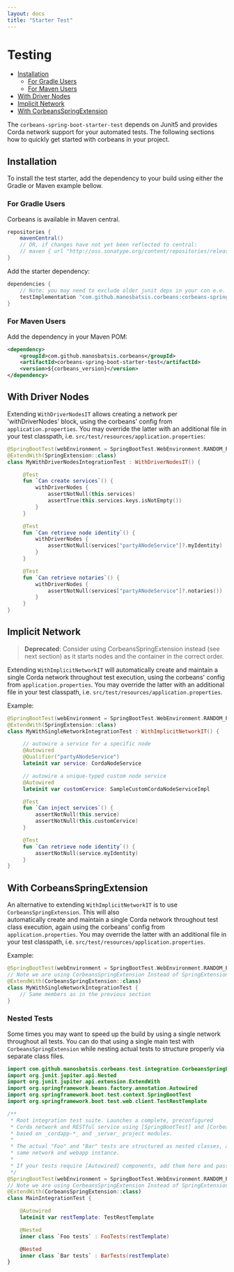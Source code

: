 ```yaml
---
layout: docs
title: "Starter Test"
---
```


# Testing

<!-- TOC depthFrom:2 depthTo:6 withLinks:1 updateOnSave:1 orderedList:0 -->

- [Installation](#installation)
	- [For Gradle Users](#for-gradle-users)
	- [For Maven Users](#for-maven-users)
- [With Driver Nodes](#with-driver-nodes)
- [Implicit Network](#implicit-network)
- [With CorbeansSpringExtension](#with-corbeansspringextension)

<!-- /TOC -->

The `corbeans-spring-boot-starter-test` depends on Junit5 and provides Corda network support for your automated tests.
The following sections how to quickly get started with corbeans in your project.

## Installation

To install the test starter, add the dependency to your build  using either the Gradle or Maven example bellow.

### For Gradle Users

Corbeans is available in Maven central.

```groovy
repositories {
	mavenCentral()
	// OR, if changes have not yet been reflected to central:
	// maven { url "http://oss.sonatype.org/content/repositories/releases/" }
}
```

Add the starter dependency:

```groovy
dependencies {
	// Note: you may need to exclude older junit deps in your con e.e. exclude group: 'junit', module: 'junit'
	testImplementation "com.github.manosbatsis.corbeans:corbeans-spring-boot-starter-test:$corbeans_version"
}

```

### For Maven Users


Add the dependency in your Maven POM:

```xml
<dependency>
	<groupId>com.github.manosbatsis.corbeans</groupId>
	<artifactId>corbeans-spring-boot-starter-test</artifactId>
	<version>${corbeans_version}</version>
</dependency>
```

## With Driver Nodes

Extending `WithDriverNodesIT` allows creating a network per 'withDriverNodes' block, using the corbeans'
config from `application.properties`. You may override the latter with an additional file in your test classpath,
i.e. `src/test/resources/application.properties`:


```kotlin
@SpringBootTest(webEnvironment = SpringBootTest.WebEnvironment.RANDOM_PORT)
@ExtendWith(SpringExtension::class)
class MyWithDriverNodesIntegrationTest : WithDriverNodesIT() {

     @Test
     fun `Can create services`() {
         withDriverNodes {
             assertNotNull(this.services)
             assertTrue(this.services.keys.isNotEmpty())
         }
     }

     @Test
     fun `Can retrieve node identity`() {
         withDriverNodes {
             assertNotNull(services["partyANodeService"]?.myIdentity)
         }
     }

     @Test
     fun `Can retrieve notaries`() {
         withDriverNodes {
             assertNotNull(services["partyANodeService"]?.notaries())
         }
     }
}
```

## Implicit Network

> __Deprecated__: Consider using CorbeansSpringExtension instead (see next section) as it starts nodes and the container in the correct order. 

Extending `WithImplicitNetworkIT` will automatically create and maintain a single Corda network throughout test 
execution, using the corbeans' config from `application.properties`. You may override the latter with an
additional file in your test classpath, i.e. `src/test/resources/application.properties`.

Example:

```kotlin
@SpringBootTest(webEnvironment = SpringBootTest.WebEnvironment.RANDOM_PORT)
@ExtendWith(SpringExtension::class)
class MyWithSingleNetworkIntegrationTest : WithImplicitNetworkIT() {

     // autowire a service for a specific node
     @Autowired
     @Qualifier("partyANodeService")
     lateinit var service: CordaNodeService

     // autowire a unique-typed custom node service
     @Autowired
     lateinit var customCervice: SampleCustomCordaNodeServiceImpl

     @Test
     fun `Can inject services`() {
         assertNotNull(this.service)
         assertNotNull(this.customCervice)
     }

     @Test
     fun `Can retrieve node identity`() {
         assertNotNull(service.myIdentity)
     }
}
```

## With CorbeansSpringExtension

An alternative to extending `WithImplicitNetworkIT` is to use `CorbeansSpringExtension`. This will also  
automatically create and maintain a single Corda network throughout test class execution,
again using the corbeans' config from `application.properties`. You may override the latter with an
additional file in your test classpath, i.e. `src/test/resources/application.properties`.

Example:

```kotlin
@SpringBootTest(webEnvironment = SpringBootTest.WebEnvironment.RANDOM_PORT)
// Note we are using CorbeansSpringExtension Instead of SpringExtension
@ExtendWith(CorbeansSpringExtension::class)
class MyWithSingleNetworkIntegrationTest {
	// Same members as in the previous section
}
```

### Nested Tests

Some times you may want to speed up the build by using a single network throughout all tests.
You can do that using a single main test with `CorbeansSpringExtension` while nesting actual 
tests to structure properly via separate class files.

```kotlin
import com.github.manosbatsis.corbeans.test.integration.CorbeansSpringExtension
import org.junit.jupiter.api.Nested
import org.junit.jupiter.api.extension.ExtendWith
import org.springframework.beans.factory.annotation.Autowired
import org.springframework.boot.test.context.SpringBootTest
import org.springframework.boot.test.web.client.TestRestTemplate

/**
 * Root integration test suite. Launches a complete, preconfigured 
 * Corda network and RESTful service using [SpringBootTest] and [CorbeansSpringExtension], 
 * based on _cordapp-*_ and _server_ project modules.
 *
 * The actual "Foo" and "Bar" tests are structured as nested classes, allowing reuse the 
 * same network and webapp instance.
 *
 * If your tests require [Autowired] components, add them here and pass them via constructors.
 */
@SpringBootTest(webEnvironment = SpringBootTest.WebEnvironment.RANDOM_PORT)
// Note we are using CorbeansSpringExtension Instead of SpringExtension
@ExtendWith(CorbeansSpringExtension::class)
class MainIntegrationTest {

    @Autowired
    lateinit var restTemplate: TestRestTemplate

    @Nested
    inner class `Foo tests` : FooTests(restTemplate)

    @Nested
    inner class `Bar tests` : BarTests(restTemplate)
}
```